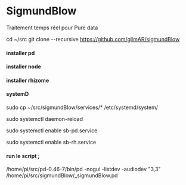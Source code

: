 # SigmundBlow

Traitement temps réel pour Pure data 

cd ~/src
git clone --recursive https://github.com/gllmAR/sigmundBlow

#### installer pd



#### installer node

#### installer rhizome

#### systemD 

sudo cp ~/src/sigmundBlow/services/* /etc/systemd/system/

sudo systemctl daemon-reload

sudo systemctl enable sb-pd.service

sudo systemctl enable sb-rh.service
	
#### run le script ;

/home/pi/src/pd-0.46-7/bin/pd -nogui -listdev -audiodev "3,3" /home/pi/src/sigmundBlow/_sigmundBlow.pd